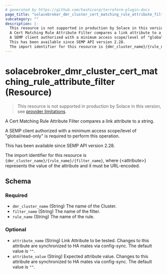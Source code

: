 ```yaml
---
# generated by https://github.com/hashicorp/terraform-plugin-docs
page_title: "solacebroker_dmr_cluster_cert_matching_rule_attribute_filter Resource - solacebroker"
subcategory: ""
description: |-
  This resource is not supported in production by Solace in this version, see provider limitations.
  A Cert Matching Rule Attribute Filter compares a link attribute to a string.
  A SEMP client authorized with a minimum access scope/level of "global/read-only" is required to perform this operation.
  This has been available since SEMP API version 2.28.
  The import identifier for this resource is {dmr_cluster_name}/{rule_name}/{filter_name}, where {&lt;attribute&gt;} represents the value of the attribute and it must be URL-encoded.
---
```


# solacebroker_dmr_cluster_cert_matching_rule_attribute_filter (Resource)

> This resource is not supported in production by Solace in this version, see [provider limitations](https://registry.terraform.io/providers/SolaceProducts/solacebroker/latest/docs#limitations).

A Cert Matching Rule Attribute Filter compares a link attribute to a string.



A SEMP client authorized with a minimum access scope/level of "global/read-only" is required to perform this operation.

This has been available since SEMP API version 2.28.

The import identifier for this resource is `{dmr_cluster_name}/{rule_name}/{filter_name}`, where {&lt;attribute&gt;} represents the value of the attribute and it must be URL-encoded.



<!-- schema generated by tfplugindocs -->
## Schema

### Required

- `dmr_cluster_name` (String) The name of the Cluster.
- `filter_name` (String) The name of the filter.
- `rule_name` (String) The name of the rule.

### Optional

- `attribute_name` (String) Link Attribute to be tested. Changes to this attribute are synchronized to HA mates via config-sync. The default value is `""`.
- `attribute_value` (String) Expected attribute value. Changes to this attribute are synchronized to HA mates via config-sync. The default value is `""`.
